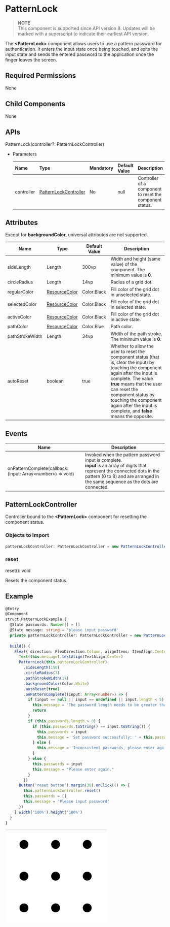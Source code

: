 # PatternLock

> **NOTE**<br>
> This component is supported since API version 8. Updates will be marked with a superscript to indicate their earliest API version.

The **\<PatternLock>** component allows users to use a pattern password for authentication. It enters the input state once being touched, and exits the input state and sends the entered password to the application once the finger leaves the screen.

## Required Permissions

None

## Child Components

None

##  APIs

PatternLock(controller?: PatternLockController)

- Parameters

  | Name | Type | Mandatory | Default Value | Description |
  | ---- | ---- | ---- | ------ | ----------------------- |
  | controller | [PatternLockController](#patternlockcontroller) | No  | null | Controller of a component to reset the component status. |

## Attributes

Except for **backgroundColor**, universal attributes are not supported.

| Name | Type | Default Value | Description |
| ---- | ---- | ------------- | ----------- |
| sideLength | Length | 300vp | Width and height (same value) of the component. The minimum value is **0**. |
| circleRadius | Length | 14vp | Radius of a grid dot. |
| regularColor | [ResourceColor](../../ui/ts-types.md) | Color.Black | Fill color of the grid dot in unselected state. |
| selectedColor | [ResourceColor](../../ui/ts-types.md) | Color.Black | Fill color of the grid dot in selected state. |
| activeColor | [ResourceColor](../../ui/ts-types.md) | Color.Black | Fill color of the grid dot in active state. |
| pathColor | [ResourceColor](../../ui/ts-types.md) | Color.Blue  | Path color. |
| pathStrokeWidth | Length | 34vp | Width of the path stroke. The minimum value is **0**. |
| autoReset| boolean | true | Whether to allow the user to reset the component status (that is, clear the input) by touching the component again after the input is complete. The value **true** means that the user can reset the component status by touching the component again after the input is complete, and **false** means the opposite. |

## Events

| Name | Description |
| ---- | ----------- |
| onPatternComplete(callback: (input: Array\<number\>) => void) | Invoked when the pattern password input is complete.<br>**input** is an array of digits that represent the connected dots in the pattern (0 to 8) and are arranged in the same sequence as the dots are connected. |

## PatternLockController

Controller bound to the **\<PatternLock>** component for resetting the component status.

### Objects to Import

```typescript
patternLockController: PatternLockController = new PatternLockController()
```

### reset

reset(): void

Resets the component status.

##  Example

```typescript
@Entry
@Component
struct PatternLockExample {
  @State passwords: Number[] = []
  @State message: string = 'please input password'
  private patternLockController: PatternLockController = new PatternLockController()
  
  build() {
    Flex({ direction: FlexDirection.Column, alignItems: ItemAlign.Center, justifyContent: FlexAlign.Center }) {
      Text(this.message).textAlign(TextAlign.Center)
      PatternLock(this.patternLockController)
        .sideLength(150)
        .circleRadius(7)
        .pathStrokeWidth(17)
        .backgroundColor(Color.White)
        .autoReset(true)
        .onPatternComplete((input: Array<number>) => {
          if (input == null || input == undefined || input.length < 5) {
            this.message = 'The password length needs to be greater than 5.'
            return
          }
          if (this.passwords.length > 0) {
            if (this.passwords.toString() == input.toString()) {
              this.passwords = input
              this.message = 'Set password successfully: ' + this.passwords.toString()
            } else {
              this.message = 'Inconsistent passwords, please enter again.'
            }
          } else {
            this.passwords = input
            this.message = "Please enter again."
          }
        })
      Button('reset button').margin(30).onClick(() => {
        this.patternLockController.reset()
        this.passwords = []
        this.message = 'Please input password'
      })
    }.width('100%').height('100%')
  }
}
```

![patternlock](figures/patternlock.gif)
